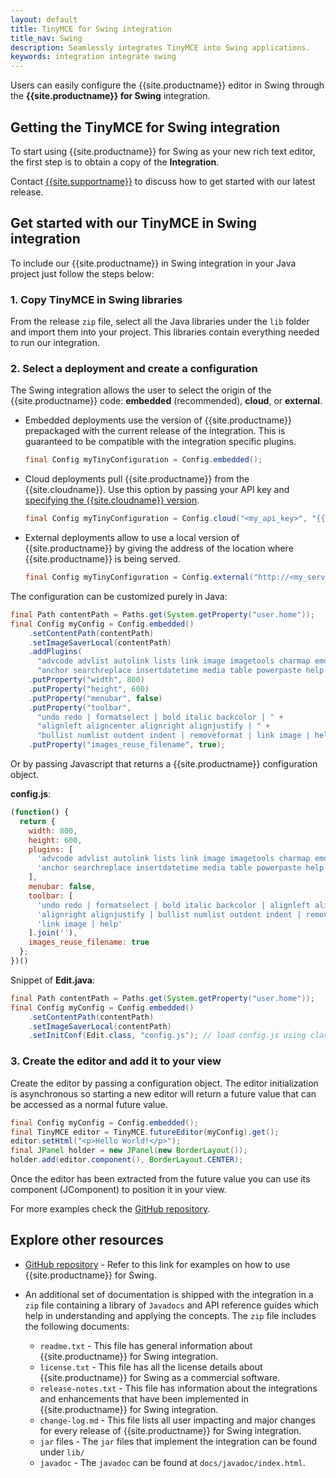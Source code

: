 ```yaml
---
layout: default
title: TinyMCE for Swing integration
title_nav: Swing
description: Seamlessly integrates TinyMCE into Swing applications.
keywords: integration integrate swing
---
```


Users can easily configure the {{site.productname}} editor in Swing through the **{{site.productname}} for Swing** integration.

## Getting the TinyMCE for Swing integration

To start using {{site.productname}} for Swing as your new rich text editor, the first step is to obtain a copy of the **Integration**.

Contact [{{site.supportname}}]({{site.supporturl}}/) to discuss how to get started with our latest release.

## Get started with our TinyMCE in Swing integration

To include our {{site.productname}} in Swing integration in your Java project just follow the steps below:

### 1. Copy TinyMCE in Swing libraries

From the release `zip` file, select all the Java libraries under the `lib` folder and import them into your project. This libraries contain everything needed to run our integration.

### 2. Select a deployment and create a configuration

The Swing integration allows the user to select the origin of the {{site.productname}} code: **embedded** (recommended), **cloud**, or **external**.

* Embedded deployments use the version of {{site.productname}} prepackaged with the current release of the integration. This is guaranteed to be compatible with the integration specific plugins.

  ```java
  final Config myTinyConfiguration = Config.embedded();
  ```

* Cloud deployments pull {{site.productname}} from the {{site.cloudname}}. Use this option by passing your API key and [specifying the {{site.cloudname}} version]({{site.baseurl}}/how-to-guides/cloud-deployment-guide/editor-plugin-version/#specifyingthetinymceeditorversiondeployedfromcloud).

  ```java
  final Config myTinyConfiguration = Config.cloud("<my_api_key>", "{{site.productmajorversion}}-stable");
  ```

* External deployments allow to use a local version of {{site.productname}} by giving the address of the location where {{site.productname}} is being served.

  ```java
  final Config myTinyConfiguration = Config.external("http://<my_server>/<path>/tinymce.min.js");
  ```

The configuration can be customized purely in Java:

```java
final Path contentPath = Paths.get(System.getProperty("user.home"));
final Config myConfig = Config.embedded()
    .setContentPath(contentPath)
    .setImageSaverLocal(contentPath)
    .addPlugins(
      "advcode advlist autolink lists link image imagetools charmap emoticons " +
      "anchor searchreplace insertdatetime media table powerpaste help wordcount")
    .putProperty("width", 800)
    .putProperty("height", 600)
    .putProperty("menubar", false)
    .putProperty("toolbar",
      "undo redo | formatselect | bold italic backcolor | " +
      "alignleft aligncenter alignright alignjustify | " +
      "bullist numlist outdent indent | removeformat | link image | help")
    .putProperty("images_reuse_filename", true);
```

Or by passing Javascript that returns a {{site.productname}} configuration object.

**config.js**:
```js
(function() {
  return {
    width: 800,
    height: 600,
    plugins: [
      'advcode advlist autolink lists link image imagetools charmap emoticons',
      'anchor searchreplace insertdatetime media table powerpaste help wordcount'
    ],
    menubar: false,
    toolbar: [
      'undo redo | formatselect | bold italic backcolor | alignleft aligncenter ',
      'alignright alignjustify | bullist numlist outdent indent | removeformat | ',
      'link image | help'
    ].join(''),
    images_reuse_filename: true
  };
})()
```

Snippet of **Edit.java**:
```java
final Path contentPath = Paths.get(System.getProperty("user.home"));
final Config myConfig = Config.embedded()
    .setContentPath(contentPath)
    .setImageSaverLocal(contentPath)
    .setInitConf(Edit.class, "config.js"); // load config.js using class loader

```

### 3. Create the editor and add it to your view

Create the editor by passing a configuration object. The editor initialization is asynchronous so starting a new editor will return a future value that can be accessed as a normal future value.

```java
final Config myConfig = Config.embedded();
final TinyMCE editor = TinyMCE.futureEditor(myConfig).get();
editor.setHtml("<p>Hello World!</p>");
final JPanel holder = new JPanel(new BorderLayout());
holder.add(editor.component(), BorderLayout.CENTER);
```

Once the editor has been extracted from the future value you can use its component (JComponent) to position it in your view.

For more examples check the [GitHub repository](https://github.com/tinymce/tinymce-swing-codesamples).

## Explore other resources

* [GitHub repository](https://github.com/tinymce/tinymce-swing-codesamples) - Refer to this link for examples on how to use {{site.productname}} for Swing.

* An additional set of documentation is shipped with the integration in a `zip` file containing a library of `Javadocs` and API reference guides which help in understanding and applying the concepts. The `zip` file includes the following documents:

  * `readme.txt` - This file has general information about {{site.productname}} for Swing integration.
  * `license.txt` - This file has all the license details about {{site.productname}} for Swing as a commercial software.
  * `release-notes.txt` - This file has information about the integrations and enhancements that have been implemented in {{site.productname}} for Swing integration.
  * `change-log.md` - This file lists all user impacting and major changes for every release of {{site.productname}} for Swing integration.
  * `jar` files - The `jar` files that implement the integration can be found under `lib/`
  * `javadoc` - The `javadoc` can be found at `docs/javadoc/index.html`.
